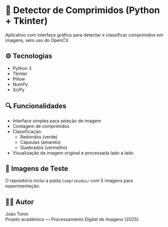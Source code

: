 # 💊 Detector de Comprimidos (Python + Tkinter)

Aplicativo com interface gráfica para detectar e classificar comprimidos em imagens, sem uso do OpenCV.

## ⚙️ Tecnologias

- Python 3
- Tkinter
- Pillow
- NumPy
- SciPy

## 🔍 Funcionalidades

- Interface simples para seleção de imagem
- Contagem de comprimidos
- Classificação:
  - Redondos (verde)
  - Cápsulas (amarelo)
  - Quebrados (vermelho)
- Visualização da imagem original e processada lado a lado

## 📁 Imagens de Teste

O repositório inclui a pasta `Comprimidos/` com 5 imagens para experimentação.

## 👨‍💻 Autor

João Tonin  
Projeto acadêmico — Processamento Digital de Imagens (2025)
